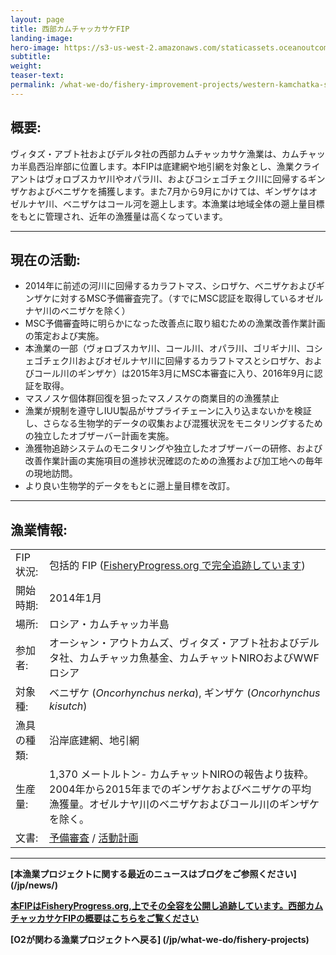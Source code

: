 ```yaml
---
layout: page 
title: 西部カムチャッカサケFIP
landing-image:
hero-image: https://s3-us-west-2.amazonaws.com/staticassets.oceanoutcomes.org/news+and+analysis/hero+images/west-kam-comment-period-hero.jpg
subtitle:
weight: 
teaser-text:
permalink: /what-we-do/fishery-improvement-projects/western-kamchatka-salmon
---
```

<h2>概要:</h2>

ヴィタズ・アブト社およびデルタ社の西部カムチャッカサケ漁業は、カムチャッカ半島西沿岸部に位置します。本FIPは底建網や地引網を対象とし、漁業クライアントはヴォロブスカヤ川やオパラ川、およびコシェゴチェク川に回帰するギンザケおよびベニザケを捕獲します。また7月から9月にかけては、ギンザケはオゼルナヤ川、ベニザケはコール河を遡上します。本漁業は地域全体の遡上量目標をもとに管理され、近年の漁獲量は高くなっています。

---

<h2>現在の活動:</h2>

* 2014年に前述の河川に回帰するカラフトマス、シロザケ、ベニザケおよびギンザケに対するMSC予備審査完了。（すでにMSC認証を取得しているオゼルナヤ川のベニザケを除く） 
* MSC予備審査時に明らかになった改善点に取り組むための漁業改善作業計画の策定および実施。
* 本漁業の一部（ヴォロブスカヤ川、コール川、オパラ川、ゴリギナ川、コシェゴチェク川およびオゼルナヤ川に回帰するカラフトマスとシロザケ、およびコール川のギンザケ）は2015年3月にMSC本審査に入り、2016年9月に認証を取得。
* マスノスケ個体群回復を狙ったマスノスケの商業目的の漁獲禁止
* 漁業が規制を遵守しIUU製品がサプライチェーンに入り込まないかを検証し、さらなる生物学的データの収集および混獲状況をモニタリングするための独立したオブザーバー計画を実施。
* 漁獲物追跡システムのモニタリングや独立したオブザーバーの研修、および改善作業計画の実施項目の進捗状況確認のための漁獲および加工地への毎年の現地訪問。
* より良い生物学的データをもとに遡上量目標を改訂。

---

<h2>漁業情報:</h2>

|||
| :--- | --- |
| FIP 状況: | 包括的 FIP (<a href="http://fisheryprogress.org/fip-profile/western-kamchatka-salmon-beach-seinetrap-net" target="_blank">FisheryProgress.org で完全追跡しています</a>) |
| 開始時期: | 2014年1月 |
| 場所: | ロシア・カムチャッカ半島 |
| 参加者: | オーシャン・アウトカムズ、ヴィタズ・アブト社およびデルタ社、カムチャッカ魚基金、カムチャットNIROおよびWWFロシア |
| 対象種: | ベニザケ (*Oncorhynchus nerka*), ギンザケ (*Oncorhynchus kisutch*) |
| 漁具の種類: | 沿岸底建網、地引網 |
| 生産量: | 1,370 メートルトン- カムチャットNIROの報告より抜粋。2004年から2015年までのギンザケおよびベニザケの平均漁獲量。オゼルナヤ川のベニザケおよびコール川のギンザケを除く。|
| 文書: | <a href="https://s3-us-west-2.amazonaws.com/staticassets.oceanoutcomes.org/supporting+documents/Fishery+Project+Resources/WestKamPreassessment2014.pdf" target="_blank">予備審査</a> / <a href="https://s3-us-west-2.amazonaws.com/staticassets.oceanoutcomes.org/supporting+documents/Fishery+Project+Resources/WestKamWorkplan2016.pdf" target="_blank">活動計画</a> |

---

**[本漁業プロジェクトに関する最近のニュースはブログをご参照ください] (/jp/news/)**

<a href="http://fisheryprogress.org/fip-profile/western-kamchatka-salmon-beach-seinetrap-net" target="_blank">**本FIPはFisheryProgress.org,上でその全容を公開し追跡しています。西部カムチャッカサケFIPの概要はこちらをご覧ください**</a>

**[O2が関わる漁業プロジェクトへ戻る] (/jp/what-we-do/fishery-projects)** 
